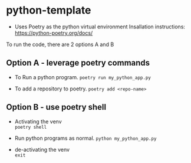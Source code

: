 python-template
===============

* Uses Poetry as the python virtual environment
Insallation instructions: https://python-poetry.org/docs/


To run the code, there are 2 options A and B

Option A - leverage poetry commands
------------
* To Run a python program. 
  `poetry run my_python_app.py`
  
* To add a repository to poetry. 
  `poetry add <repo-name>`


Option B - use poetry shell
------------
* Activating the venv  
  `poetry shell`
  
* Run python programs as normal. 
  `python my_python_app.py`
  
* de-activating the venv  
  `exit`  
    
